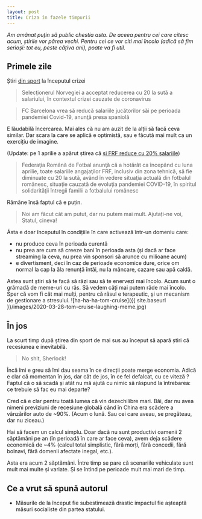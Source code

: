 ```yaml
---
layout: post
title: Criza în fazele timpurii
---
```


_Am amânat puțin să public chestia asta. De aceea pentru cei care citesc acum, știrile vor părea vechi. Pentru cei ce vor citi mai încolo (adică să fim serioși: tot eu, peste câțiva ani), poate va fi util._

## Primele zile

Știri [din sport](https://www.cronica.ro/depistat-pozitiv-cu-coronavirus-fostul-presedinte-al-realului-lorenzo-sans-a-decedat-sportul-lupta-cu-epidemia/) la începutul crizei

> Selecţionerul Norvegiei a acceptat reducerea cu 20 la sută a salariului, în contextul crizei cauzate de coronavirus

> FC Barcelona vrea să reducă salariile jucătorilor săi pe perioada pandemiei Covid-19, anunţă presa spaniolă

E lăudabilă încercarea. Mai ales că nu am auzit de la alții să facă ceva similar. Dar scara la care se aplică e optimistă, sau e făcută mai mult ca un exercițiu de imagine.

(Update: pe 1 aprilie a apărut știrea că [și FRF reduce cu 20% salariile](https://www.cronica.ro/frf-anunta-ca-a-redus-cu-20-salariile/))

> Federaţia Română de Fotbal anunţă că a hotărât ca începând cu luna aprilie, toate salariile angajaţilor FRF, inclusiv din zona tehnică, să fie diminuate cu 20 la sută, având în vedere situaţia actuală din fotbalul românesc, situaţie cauzată de evoluţia pandemiei COVID-19, în spiritul solidarităţii întregii familii a fotbalului românesc

Rămâne însă faptul că e puțin.

> Noi am făcut cât am putut, dar nu putem mai mult. Ajutați-ne voi, Statul, cineva!

Ăsta e doar începutul în condițiile în care activează într-un domeniu care:

- nu produce ceva în perioada curentă
- nu prea are cum să creeze bani în perioada asta (și dacă ar face streaming la ceva, nu prea vin sponsori să arunce cu milioane acum)
- e divertisment, deci în caz de perioade economice dure, orice om normal la cap la ăla renunță întâi, nu la mâncare, cazare sau apă caldă.

Astea sunt știri să te facă să râzi sau să te enervezi mai încolo.
Acum sunt o grămadă de meme-uri cu râs. Să vedem câți mai putem râde mai încolo. Sper că vom fi cât mai mulți, pentru că râsul e terapeutic, și un mecanism de gestionare a stresului.
![ha-ha-ha-tom-cruise]({{ site.baseurl }}/images/2020-03-28-tom-cruise-laughing-meme.jpg)

## În jos

La scurt timp după știrea din sport de mai sus au început să apară știri că recesiunea e inevitabilă.

> No shit, Sherlock!

Încă îmi e greu să îmi dau seama în ce direcții poate merge economia. Adică e clar că momentan în jos, dar cât de jos, în ce fel defalcat, cu ce viteză ? Faptul că o să scadă și atât nu mă ajută cu nimic să răspund la întrebarea: ce trebuie să fac eu mai departe?

Cred că e clar pentru toată lumea că vin dezechilibre mari. Băi, dar nu avea nimeni previziuni de recesiune globală când în China era scădere a vânzărilor auto de ~90%. (Acum o lună. Sau cei care aveau, se pregăteau, dar nu ziceau.)

Hai să facem un calcul simplu. Doar dacă nu sunt productivi oamenii 2 săptămâni pe an (în perioadă în care ar face ceva), avem deja scădere economică de ~4% (calcul total simplistic, fără morți, fără concedii, fără bolnavi, fără domenii afectate inegal, etc.).

Asta era acum 2 săptămâni. Între timp se pare că scenariile vehiculate sunt mult mai multe și variate. Și se întind pe perioade mult mai mari de timp.

## Ce a vrut să spună autorul

- Măsurile de la început fie subestimează drastic impactul fie așteaptă măsuri socialiste din partea statului.
